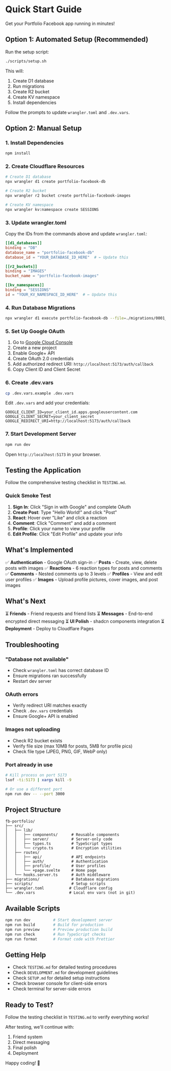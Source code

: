 # Quick Start Guide

Get your Portfolio Facebook app running in minutes!

## Option 1: Automated Setup (Recommended)

Run the setup script:

```bash
./scripts/setup.sh
```

This will:
1. Create D1 database
2. Run migrations
3. Create R2 bucket
4. Create KV namespace
5. Install dependencies

Follow the prompts to update `wrangler.toml` and `.dev.vars`.

## Option 2: Manual Setup

### 1. Install Dependencies

```bash
npm install
```

### 2. Create Cloudflare Resources

```bash
# Create D1 database
npx wrangler d1 create portfolio-facebook-db

# Create R2 bucket
npx wrangler r2 bucket create portfolio-facebook-images

# Create KV namespace
npx wrangler kv:namespace create SESSIONS
```

### 3. Update wrangler.toml

Copy the IDs from the commands above and update `wrangler.toml`:

```toml
[[d1_databases]]
binding = "DB"
database_name = "portfolio-facebook-db"
database_id = "YOUR_DATABASE_ID_HERE"  # ← Update this

[[r2_buckets]]
binding = "IMAGES"
bucket_name = "portfolio-facebook-images"

[[kv_namespaces]]
binding = "SESSIONS"
id = "YOUR_KV_NAMESPACE_ID_HERE"  # ← Update this
```

### 4. Run Database Migrations

```bash
npx wrangler d1 execute portfolio-facebook-db --file=./migrations/0001_initial_schema.sql
```

### 5. Set Up Google OAuth

1. Go to [Google Cloud Console](https://console.cloud.google.com/)
2. Create a new project
3. Enable Google+ API
4. Create OAuth 2.0 credentials
5. Add authorized redirect URI: `http://localhost:5173/auth/callback`
6. Copy Client ID and Client Secret

### 6. Create .dev.vars

```bash
cp .dev.vars.example .dev.vars
```

Edit `.dev.vars` and add your credentials:

```env
GOOGLE_CLIENT_ID=your_client_id.apps.googleusercontent.com
GOOGLE_CLIENT_SECRET=your_client_secret
GOOGLE_REDIRECT_URI=http://localhost:5173/auth/callback
```

### 7. Start Development Server

```bash
npm run dev
```

Open `http://localhost:5173` in your browser.

## Testing the Application

Follow the comprehensive testing checklist in `TESTING.md`.

### Quick Smoke Test

1. **Sign In**: Click "Sign in with Google" and complete OAuth
2. **Create Post**: Type "Hello World!" and click "Post"
3. **React**: Hover over "Like" and click a reaction
4. **Comment**: Click "Comment" and add a comment
5. **Profile**: Click your name to view your profile
6. **Edit Profile**: Click "Edit Profile" and update your info

## What's Implemented

✅ **Authentication** - Google OAuth sign-in
✅ **Posts** - Create, view, delete posts with images
✅ **Reactions** - 6 reaction types for posts and comments
✅ **Comments** - Nested comments up to 3 levels
✅ **Profiles** - View and edit user profiles
✅ **Images** - Upload profile pictures, cover images, and post images

## What's Next

⏳ **Friends** - Friend requests and friend lists
⏳ **Messages** - End-to-end encrypted direct messaging
⏳ **UI Polish** - shadcn components integration
⏳ **Deployment** - Deploy to Cloudflare Pages

## Troubleshooting

### "Database not available"
- Check `wrangler.toml` has correct database ID
- Ensure migrations ran successfully
- Restart dev server

### OAuth errors
- Verify redirect URI matches exactly
- Check `.dev.vars` credentials
- Ensure Google+ API is enabled

### Images not uploading
- Check R2 bucket exists
- Verify file size (max 10MB for posts, 5MB for profile pics)
- Check file type (JPEG, PNG, GIF, WebP only)

### Port already in use
```bash
# Kill process on port 5173
lsof -ti:5173 | xargs kill -9

# Or use a different port
npm run dev -- --port 3000
```

## Project Structure

```
fb-portfolio/
├── src/
│   ├── lib/
│   │   ├── components/      # Reusable components
│   │   ├── server/          # Server-only code
│   │   ├── types.ts         # TypeScript types
│   │   └── crypto.ts        # Encryption utilities
│   ├── routes/
│   │   ├── api/             # API endpoints
│   │   ├── auth/            # Authentication
│   │   ├── profile/         # User profiles
│   │   └── +page.svelte     # Home page
│   └── hooks.server.ts      # Auth middleware
├── migrations/              # Database migrations
├── scripts/                 # Setup scripts
├── wrangler.toml           # Cloudflare config
└── .dev.vars               # Local env vars (not in git)
```

## Available Scripts

```bash
npm run dev          # Start development server
npm run build        # Build for production
npm run preview      # Preview production build
npm run check        # Run TypeScript checks
npm run format       # Format code with Prettier
```

## Getting Help

- Check `TESTING.md` for detailed testing procedures
- Check `DEVELOPMENT.md` for development guidelines
- Check `SETUP.md` for detailed setup instructions
- Check browser console for client-side errors
- Check terminal for server-side errors

## Ready to Test?

Follow the testing checklist in `TESTING.md` to verify everything works!

After testing, we'll continue with:
1. Friend system
2. Direct messaging
3. Final polish
4. Deployment

Happy coding! 🚀


